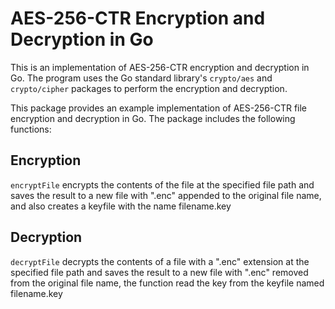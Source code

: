# AES-256-CTR Encryption and Decryption in Go
This is an implementation of AES-256-CTR encryption and decryption in Go. The program uses the Go standard library's `crypto/aes` and `crypto/cipher` packages to perform the encryption and decryption.

This package provides an example implementation of AES-256-CTR file encryption and decryption in Go. The package includes the following functions:

## Encryption
`encryptFile` encrypts the contents of the file at the specified file path and saves the result to a new file with ".enc" appended to the original file name, and also creates a keyfile with the name filename.key

## Decryption
`decryptFile` decrypts the contents of a file with a ".enc" extension at the specified file path and saves the result to a new file with ".enc" removed from the original file name, the function read the key from the keyfile named filename.key

